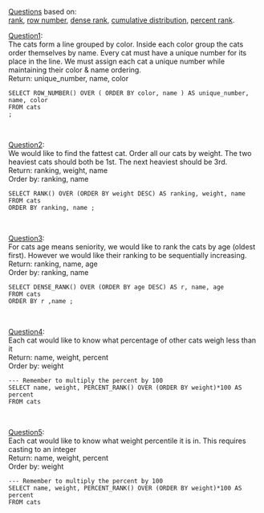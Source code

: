 [Questions](https://www.windowfunctions.com/questions/ranking/) based on: \
[rank](https://docs.microsoft.com/en-us/sql/t-sql/functions/rank-transact-sql?view=sql-server-ver15),
[row number](https://docs.microsoft.com/en-us/sql/t-sql/functions/rank-transact-sql?view=sql-server-ver15),
[dense rank](https://docs.microsoft.com/en-us/sql/t-sql/functions/dense-rank-transact-sql?view=sql-server-ver15),
[cumulative distribution](https://docs.microsoft.com/en-us/sql/t-sql/functions/cume-dist-transact-sql?view=sql-server-ver15),
[percent rank](https://docs.microsoft.com/en-us/sql/t-sql/functions/percent-rank-transact-sql?view=sql-server-ver15).

[Question1](https://www.windowfunctions.com/questions/ranking/0): \
The cats form a line grouped by color. Inside each color group the cats order themselves by name. Every cat must have a unique number for its place in the line.
We must assign each cat a unique number while maintaining their color & name ordering. \
Return: unique_number, name, color

```
SELECT ROW_NUMBER() OVER ( ORDER BY color, name ) AS unique_number, name, color
FROM cats 
;
```
<br>

[Question2](https://www.windowfunctions.com/questions/ranking/1): \
We would like to find the fattest cat. Order all our cats by weight.
The two heaviest cats should both be 1st. The next heaviest should be 3rd. \
Return: ranking, weight, name \
Order by: ranking, name

```
SELECT RANK() OVER (ORDER BY weight DESC) AS ranking, weight, name
FROM cats
ORDER BY ranking, name ; 
```

<br>

[Question3](https://www.windowfunctions.com/questions/ranking/2): \
For cats age means seniority, we would like to rank the cats by age (oldest first).
However we would like their ranking to be sequentially increasing. \
Return: ranking, name, age \
Order by: ranking, name

```
SELECT DENSE_RANK() OVER (ORDER BY age DESC) AS r, name, age
FROM cats
ORDER BY r ,name ;
```

<br>

[Question4](https://www.windowfunctions.com/questions/ranking/3): \
Each cat would like to know what percentage of other cats weigh less than it \
Return: name, weight, percent \
Order by: weight

```
--- Remember to multiply the percent by 100
SELECT name, weight, PERCENT_RANK() OVER (ORDER BY weight)*100 AS percent
FROM cats
```

<br>

[Question5](https://www.windowfunctions.com/questions/ranking/4): \
Each cat would like to know what weight percentile it is in. This requires casting to an integer \
Return: name, weight, percent \
Order by: weight

```
--- Remember to multiply the percent by 100
SELECT name, weight, PERCENT_RANK() OVER (ORDER BY weight)*100 AS percent
FROM cats
```
